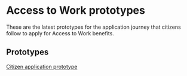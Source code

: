 # Access to Work prototypes
These are the latest prototypes for the application journey that citizens follow to apply for Access to Work benefits.


## Prototypes
[Citizen application prototype](https://atw-apply-prototype.herokuapp.com/)
